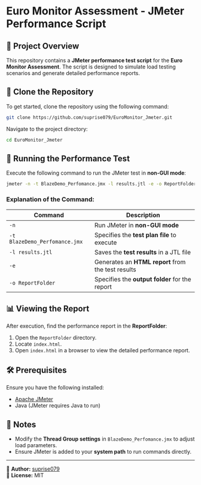 # Euro Monitor Assessment - JMeter Performance Script

## 📌 Project Overview

This repository contains a **JMeter performance test script** for the **Euro Monitor Assessment**. The script is designed to simulate load testing scenarios and generate detailed performance reports.

## 📂 Clone the Repository

To get started, clone the repository using the following command:

```sh
git clone https://github.com/suprise079/EuroMonitor_Jmeter.git
```

Navigate to the project directory:

```sh
cd EuroMonitor_Jmeter
```

## 🚀 Running the Performance Test

Execute the following command to run the JMeter test in **non-GUI mode**:

```sh
jmeter -n -t BlazeDemo_Perfomance.jmx -l results.jtl -e -o ReportFolder
```

### Explanation of the Command:

| Command                       | Description                                        |
| ----------------------------- | -------------------------------------------------- |
| `-n`                          | Run JMeter in **non-GUI mode**                     |
| `-t BlazeDemo_Perfomance.jmx` | Specifies the **test plan file** to execute        |
| `-l results.jtl`              | Saves the **test results** in a JTL file           |
| `-e`                          | Generates an **HTML report** from the test results |
| `-o ReportFolder`             | Specifies the **output folder** for the report     |

## 📊 Viewing the Report

After execution, find the performance report in the **ReportFolder**:

1. Open the `ReportFolder` directory.
2. Locate `index.html`.
3. Open `index.html` in a browser to view the detailed performance report.

## 🛠 Prerequisites

Ensure you have the following installed:

- [Apache JMeter](https://jmeter.apache.org/download_jmeter.cgi)
- Java (JMeter requires Java to run)

## 📌 Notes

- Modify the **Thread Group settings** in `BlazeDemo_Perfomance.jmx` to adjust load parameters.
- Ensure JMeter is added to your **system path** to run commands directly.

---

📌 **Author:** [suprise079](https://github.com/suprise079)  
📌 **License:** MIT
